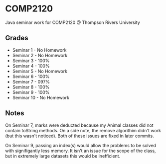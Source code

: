 COMP2120
========

Java seminar work for COMP2120 @ Thompson Rivers University

Grades
------

- Seminar 1  - No Homework
- Seminar 2  - No Homework
- Seminar 3  - 100%
- Seminar 4  - 100%
- Seminar 5  - No Homework
- Seminar 6  - 100%
- Seminar 7  - 097%
- Seminar 8  - 100%
- Seminar 9  - 100%
- Seminar 10 - No Homework

Notes
-----

On Seminar 7, marks were deducted because my Animal classes did not contain toString methods. On a side note, the remove algorithim didn't work (but this wasn't noticed). Both of these issues are fixed in later commits.

On Seminar 9, passing an index(s) would allow the problems to be solved with signifigantly less memory. It isn't an issue for the scope of the class, but in extremely large datasets this would be inefficient.

